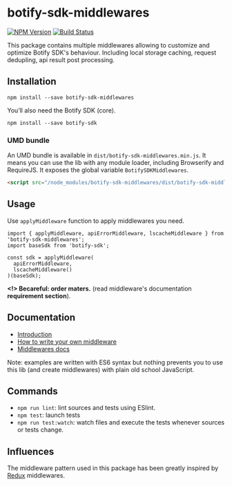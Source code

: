 # botify-sdk-middlewares

[![NPM Version](https://img.shields.io/npm/v/botify-sdk-middlewares.svg?style=flat)](https://www.npmjs.com/package/botify-sdk-middlewares)
[![Build Status](https://travis-ci.org/botify-labs/botify-sdk-js-middlewares.svg?branch=master)](https://travis-ci.org/botify-labs/botify-sdk-js-middlewares)

This package contains multiple middlewares allowing to customize and optimize Botify SDK's behaviour. Including local storage caching, request dedupling, api result post processing.


## Installation
```SH
npm install --save botify-sdk-middlewares
```

You’ll also need the Botify SDK (core).
```SH
npm install --save botify-sdk
```

### UMD bundle
An UMD bundle is available in `dist/botify-sdk-middlewares.min.js`. It means you can use the lib with any module loader, including Browserify and RequireJS.
It exposes the global variable `BotifySDKMiddlewares`.

```HTML
<script src="/node_modules/botify-sdk-middlewares/dist/botify-sdk-middlewares.min.js"></script>
```


## Usage
Use `applyMiddleware` function to apply middlewares you need.

```JS
import { applyMiddleware, apiErrorMiddleware, lscacheMiddleware } from 'botify-sdk-middlewares';
import baseSdk from 'botify-sdk';

const sdk = applyMiddleware(
  apiErrorMiddleware,
  lscacheMiddleware()
)(baseSdk);
```
**<!> Becareful: order maters.** (read middleware's documentation **requirement section**).


## Documentation
- [Introduction](./docs/introduction.md)
- [How to write your own middleware](./docs/howToWriteYourOwnMiddleware.md)
- [Middlewares docs](./docs/middlewares)

Note: examples are written with ES6 syntax but nothing prevents you to use this lib (and create middlewares) with plain old school JavaScript.


## Commands

- `npm run lint`: lint sources and tests using ESlint.
- `npm test`: launch tests
- `npm run test:watch`: watch files and execute the tests whenever sources or tests change.

## Influences

The middleware pattern used in this package has been greatly inspired by [Redux](https://github.com/rackt/redux) middlewares.
